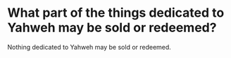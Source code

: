 # What part of the things dedicated to Yahweh may be sold or redeemed?

Nothing dedicated to Yahweh may be sold or redeemed.
